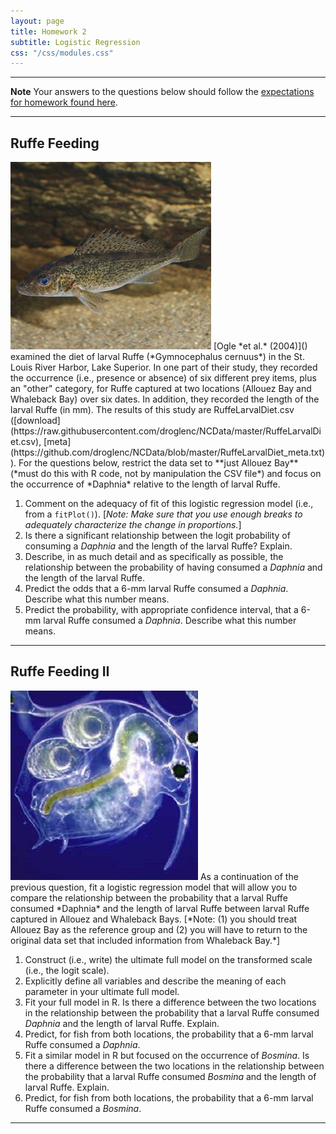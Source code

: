 ```yaml
---
layout: page
title: Homework 2
subtitle: Logistic Regression
css: "/css/modules.css"
---
```


----

<div class="alert alert-warning">
  <strong>Note</strong> Your answers to the questions below should follow the <a href="../../resources/hwformat" target="_blank">expectations for homework found here</a>.
</div>

----

## Ruffe Feeding
<img src="../zimgs/ruffe.jpg" alt="Ruffe" class="img-right">
[Ogle *et al.* (2004)]() examined the diet of larval Ruffe (*Gymnocephalus cernuus*) in the St. Louis River Harbor, Lake Superior.  In one part of their study, they recorded the occurrence (i.e., presence or absence) of six different prey items, plus an "other" category, for Ruffe captured at two locations (Allouez Bay and Whaleback Bay) over six dates.  In addition, they recorded the length of the larval Ruffe (in mm).  The results of this study are RuffeLarvalDiet.csv ([download](https://raw.githubusercontent.com/droglenc/NCData/master/RuffeLarvalDiet.csv), [meta](https://github.com/droglenc/NCData/blob/master/RuffeLarvalDiet_meta.txt)).  For the questions below, restrict the data set to **just Allouez Bay** (*must do this with R code, not by manipulation the CSV file*) and focus on the occurrence of *Daphnia* relative to the length of larval Ruffe.

1. Comment on the adequacy of fit of this logistic regression model (i.e., from a `fitPlot()`). [*Note: Make sure that you use enough breaks to adequately characterize the change in proportions.*]
1. Is there a significant relationship between the logit probability of consuming a  *Daphnia* and the length of the larval Ruffe?  Explain.
1. Describe, in as much detail and as specifically as possible, the relationship between the probability of having consumed a *Daphnia* and the length of the larval Ruffe.
1. Predict the odds that a 6-mm larval Ruffe consumed a *Daphnia*.  Describe what this number means.
1. Predict the probability, with appropriate confidence interval, that a 6-mm larval Ruffe consumed a *Daphnia*.  Describe what this number means.

----

## Ruffe Feeding II
<img src="../zimgs/bosmina.jpg" alt="Bosmina spp." class="img-right">
As a continuation of the previous question, fit a logistic regression model that will allow you to compare the relationship between the probability that a larval Ruffe consumed *Daphnia* and the length of larval Ruffe between larval Ruffe captured in Allouez and Whaleback Bays.  [*Note: (1) you should treat Allouez Bay as the reference group and (2) you will have to return to the original data set that included information from Whaleback Bay.*]

1. Construct (i.e., write) the ultimate full model on the transformed scale (i.e., the logit scale).
1. Explicitly define all variables and describe the meaning of each parameter in your ultimate full model.
1. Fit your full model in R.  Is there a difference between the two locations in the relationship between the probability that a larval Ruffe consumed *Daphnia* and the length of larval Ruffe.  Explain.
1. Predict, for fish from both locations, the probability that a 6-mm larval Ruffe consumed a *Daphnia*.
1. Fit a similar model in R but focused on the occurrence of *Bosmina*.  Is there a difference between the two locations in the relationship between the probability that a larval Ruffe consumed *Bosmina* and the length of larval Ruffe.  Explain.
1. Predict, for fish from both locations, the probability that a 6-mm larval Ruffe consumed a *Bosmina*.

----
